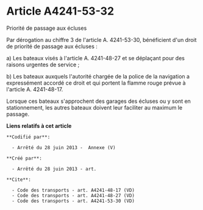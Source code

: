 # Article A4241-53-32

Priorité de passage aux écluses 

Par dérogation au chiffre 3 de l'article A. 4241-53-30, bénéficient d'un droit de priorité de passage aux écluses : 

a) Les bateaux visés à l'article A. 4241-48-27 et se déplaçant pour des raisons urgentes de service ; 

b) Les bateaux auxquels l'autorité chargée de la police de la navigation a expressément accordé ce droit et qui portent la
flamme rouge prévue à l'article A. 4241-48-17. 

Lorsque ces bateaux s'approchent des garages des écluses ou y sont en stationnement, les autres bateaux doivent leur
faciliter au maximum le passage.

**Liens relatifs à cet article**

	**Codifié par**:

	  - Arrêté du 28 juin 2013 -  Annexe (V)

	**Créé par**:

	  - Arrêté du 28 juin 2013 - art.

	**Cite**:

	  - Code des transports - art. A4241-48-17 (VD)
	  - Code des transports - art. A4241-48-27 (VD)
	  - Code des transports - art. A4241-53-30 (VD)
